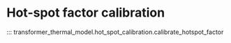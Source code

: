 <!--
SPDX-FileCopyrightText: Contributors to the Transformer Thermal Model project

SPDX-License-Identifier: MPL-2.0
-->

# Hot-spot factor calibration

::: transformer_thermal_model.hot_spot_calibration.calibrate_hotspot_factor
